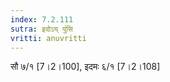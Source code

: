 ```yaml
---
index: 7.2.111
sutra: इदोऽय् पुंसि
vritti: anuvritti
---
```


सौ ७/१ [7।2।100],  इदमः ६/१ [7।2।108] 